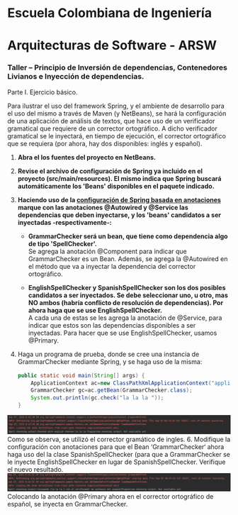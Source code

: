 # Escuela Colombiana de Ingeniería
# Arquitecturas de Software - ARSW
### Taller – Principio de Inversión de dependencias, Contenedores Livianos e Inyección de dependencias.

Parte I. Ejercicio básico.

Para ilustrar el uso del framework Spring, y el ambiente de desarrollo para el uso del mismo a través de Maven (y NetBeans), se hará la configuración de una aplicación de análisis de textos, que hace uso de un verificador gramatical que requiere de un corrector ortográfico. A dicho verificador gramatical se le inyectará, en tiempo de ejecución, el corrector ortográfico que se requiera (por ahora, hay dos disponibles: inglés y español).

1. __Abra el los fuentes del proyecto en NetBeans.__

2. __Revise el archivo de configuración de Spring ya incluido en el proyecto (src/main/resources). El mismo indica que Spring buscará automáticamente los 'Beans' disponibles en el paquete indicado.__

3. __Haciendo uso de la [configuración de Spring basada en anotaciones](https://docs.spring.io/spring-boot/docs/current/reference/html/using-boot-spring-beans-and-dependency-injection.html) marque con las anotaciones @Autowired y @Service las dependencias que deben inyectarse, y los 'beans' candidatos a ser inyectadas -respectivamente-:__

	* __GrammarChecker será un bean, que tiene como dependencia algo de tipo 'SpellChecker'.__  
   Se agrega la anotación @Component para indicar que GrammarChecker es un Bean. Además, se agrega la @Autowired en el método que va a inyectar la dependencia del corrector ortográfico.  
   
    * __EnglishSpellChecker y SpanishSpellChecker son los dos posibles candidatos a ser inyectados. Se debe seleccionar uno, u otro, mas NO ambos (habría conflicto de resolución de dependencias). Por ahora haga que se use EnglishSpellChecker.__  
   A cada una de estas se les agrega la anotación de @Service, para indicar que estos son las dependencias disponibles a ser inyectadas. Para hacer que se use EnglishSpellChecker, usamos @Primary.  
   
 
5.	Haga un programa de prueba, donde se cree una instancia de GrammarChecker mediante Spring, y se haga uso de la misma:

	```java
	public static void main(String[] args) {
		ApplicationContext ac=new ClassPathXmlApplicationContext("applicationContext.xml");
		GrammarChecker gc=ac.getBean(GrammarChecker.class);
		System.out.println(gc.check("la la la "));
	}
	```

![img.png](img/img.png)  
Como se observa, se utilizó el corrector gramático de ingles.
6.	Modifique la configuración con anotaciones para que el Bean ‘GrammarChecker‘ ahora haga uso del  la clase SpanishSpellChecker (para que a GrammarChecker se le inyecte EnglishSpellChecker en lugar de  SpanishSpellChecker. Verifique el nuevo resultado.  
![img.png](img/img1.png)  
Colocando la anotación @Primary ahora en el corrector ortográfico de español, se inyecta en GrammarChecker.
